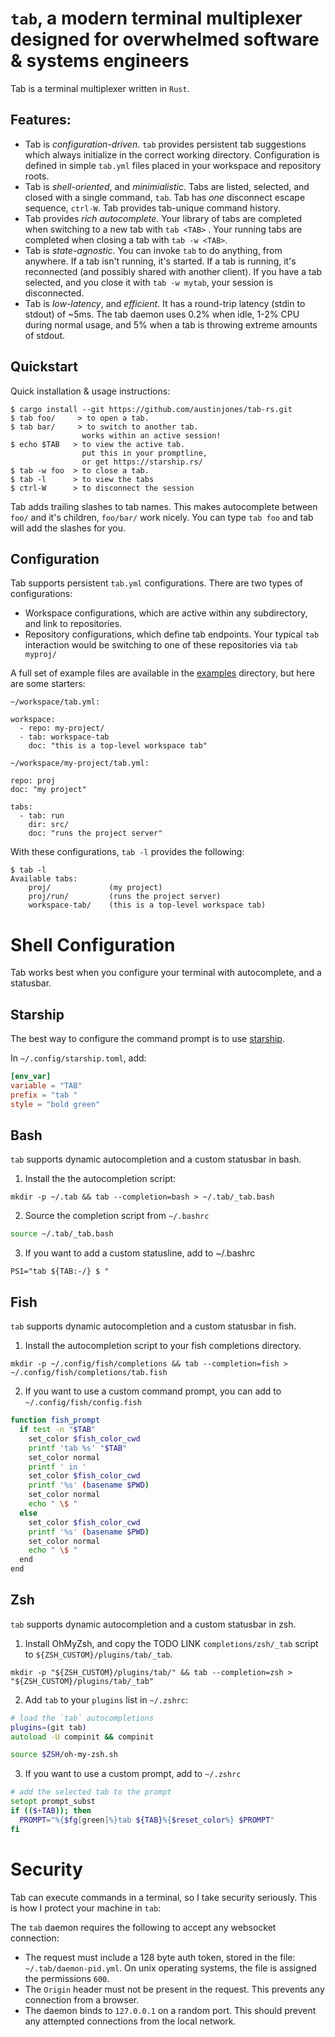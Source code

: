 # `tab`, a modern terminal multiplexer designed for overwhelmed software & systems engineers
Tab is a terminal multiplexer written in `Rust`.

## Features:
- Tab is _configuration-driven_.  `tab` provides persistent tab suggestions which always initialize in the correct working directory.
  Configuration is defined in simple `tab.yml` files placed in your workspace and repository roots.
- Tab is _shell-oriented_, and _minimialistic_.  Tabs are listed, selected, and closed with a single command, `tab`.  Tab has _one_ disconnect escape sequence, `ctrl-W`.  Tab provides tab-unique command history.
- Tab provides _rich autocomplete_.  Your library of tabs are completed when switching to a new tab with `tab <TAB>` .  Your running tabs are completed when closing a tab with `tab -w <TAB>`.
- Tab is _state-agnostic_.  You can invoke `tab` to do anything, from anywhere.  If a tab isn't running, it's started.  If a tab is running, it's reconnected (and possibly shared with another client).  If you have a tab selected, and you close it with `tab -w mytab`, your session is disconnected.
- Tab is _low-latency_, and _efficient_.  It has a round-trip latency (stdin to stdout) of ~5ms.  The tab daemon uses 0.2% when idle, 1-2% CPU during normal usage, and 5% when a tab is throwing extreme amounts of stdout.

## Quickstart
Quick installation & usage instructions:
```
$ cargo install --git https://github.com/austinjones/tab-rs.git
$ tab foo/     > to open a tab.
$ tab bar/     > to switch to another tab.  
                works within an active session!
$ echo $TAB   > to view the active tab.  
                put this in your promptline, 
                or get https://starship.rs/
$ tab -w foo  > to close a tab.
$ tab -l      > to view the tabs
$ ctrl-W      > to disconnect the session
```

Tab adds trailing slashes to tab names.  This makes autocomplete between `foo/` and it's children, `foo/bar/` work nicely.  You can type `tab foo` and tab will add the slashes for you.

## Configuration
Tab supports persistent `tab.yml` configurations.  There are two types of configurations:
- Workspace configurations, which are active within any subdirectory, and link to repositories.
- Repository configurations, which define tab endpoints.  Your typical `tab` interaction would be switching
  to one of these repositories via `tab myproj/`

A full set of example files are available in the [examples](https://github.com/austinjones/tab-rs/tree/master/examples) directory, but here are some starters:

```
~/workspace/tab.yml:

workspace:
  - repo: my-project/
  - tab: workspace-tab
    doc: "this is a top-level workspace tab"
```


```
~/workspace/my-project/tab.yml:

repo: proj
doc: "my project"

tabs:
  - tab: run
    dir: src/
    doc: "runs the project server"
```

With these configurations, `tab -l` provides the following:
```
$ tab -l
Available tabs:
    proj/             (my project)
    proj/run/         (runs the project server)
    workspace-tab/    (this is a top-level workspace tab)
```

# Shell Configuration
Tab works best when you configure your terminal with autocomplete, and a statusbar.

## Starship
The best way to configure the command prompt is to use [starship](https://starship.rs/).

In `~/.config/starship.toml`, add:
```toml
[env_var]
variable = "TAB"
prefix = "tab "
style = "bold green"
```

## Bash
`tab` supports dynamic autocompletion and a custom statusbar in bash.

1. Install the the autocompletion script:
```
mkdir -p ~/.tab && tab --completion=bash > ~/.tab/_tab.bash
```

2. Source the completion script from `~/.bashrc`
```bash
source ~/.tab/_tab.bash
```

3. If you want to add a custom statusline, add to ~/.bashrc
```
PS1="tab ${TAB:-/} $ "
```

## Fish
`tab` supports dynamic autocompletion and a custom statusbar in fish.

1. Install the autocompletion script to your fish completions directory.
```
mkdir -p ~/.config/fish/completions && tab --completion=fish > ~/.config/fish/completions/tab.fish
```

2. If you want to use a custom command prompt, you can add to `~/.config/fish/config.fish`
```bash
function fish_prompt
  if test -n "$TAB"
    set_color $fish_color_cwd
    printf 'tab %s' "$TAB" 
    set_color normal
    printf ' in '
    set_color $fish_color_cwd
    printf '%s' (basename $PWD)
    set_color normal
    echo " \$ "
  else
    set_color $fish_color_cwd
    printf '%s' (basename $PWD)
    set_color normal
    echo " \$ "
  end
end
```

## Zsh
`tab` supports dynamic autocompletion and a custom statusbar in zsh.

1. Install OhMyZsh, and copy the TODO LINK `completions/zsh/_tab` script to `${ZSH_CUSTOM}/plugins/tab/_tab`.
```
mkdir -p "${ZSH_CUSTOM}/plugins/tab/" && tab --completion=zsh > "${ZSH_CUSTOM}/plugins/tab/_tab"
```

2. Add `tab` to your `plugins` list in `~/.zshrc`:
```zsh
# load the `tab` autocompletions
plugins=(git tab)
autoload -U compinit && compinit

source $ZSH/oh-my-zsh.sh
```

3. If you want to use a custom prompt, add to `~/.zshrc`
```zsh
# add the selected tab to the prompt
setopt prompt_subst
if (($+TAB)); then
  PROMPT="%{$fg[green]%}tab ${TAB}%{$reset_color%} $PROMPT"
fi
```

# Security
Tab can execute commands in a terminal, so I take security seriously.  This is how I protect your machine in `tab`:

The `tab` daemon requires the following to accept any websocket connection:
- The request must include a 128 byte auth token, stored in the file: `~/.tab/daemon-pid.yml`.  On unix operating systems, the file is assigned the permissions `600`.
- The `Origin` header must not be present in the request.  This prevents any connection from a browser.
- The daemon binds to `127.0.0.1` on a random port.  This should prevent any attempted connections from the local network.